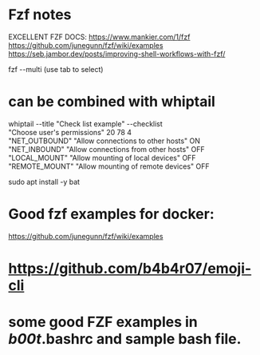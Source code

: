 
# Fzf notes

EXCELLENT FZF DOCS:
https://www.mankier.com/1/fzf
https://github.com/junegunn/fzf/wiki/examples
https://seb.jambor.dev/posts/improving-shell-workflows-with-fzf/


fzf --multi
(use tab to select)

# can be combined with whiptail
whiptail --title "Check list example" --checklist \
"Choose user's permissions" 20 78 4 \
"NET_OUTBOUND" "Allow connections to other hosts" ON \
"NET_INBOUND" "Allow connections from other hosts" OFF \
"LOCAL_MOUNT" "Allow mounting of local devices" OFF \
"REMOTE_MOUNT" "Allow mounting of remote devices" OFF

sudo apt install -y bat


# Good fzf examples for docker: 
https://github.com/junegunn/fzf/wiki/examples

# https://github.com/b4b4r07/emoji-cli


# some good FZF examples in _b00t_.bashrc and sample bash file.